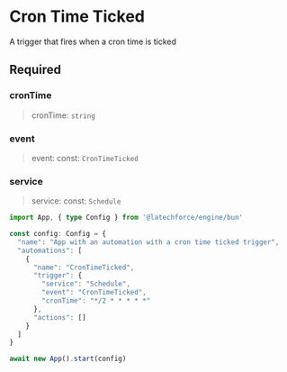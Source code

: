 # Cron Time Ticked

A trigger that fires when a cron time is ticked

## Required

### cronTime

>cronTime: `string`

### event

>event: const: `CronTimeTicked`

### service

>service: const: `Schedule`

```ts
import App, { type Config } from '@latechforce/engine/bun'

const config: Config = {
  "name": "App with an automation with a cron time ticked trigger",
  "automations": [
    {
      "name": "CronTimeTicked",
      "trigger": {
        "service": "Schedule",
        "event": "CronTimeTicked",
        "cronTime": "*/2 * * * * *"
      },
      "actions": []
    }
  ]
}

await new App().start(config)
```

